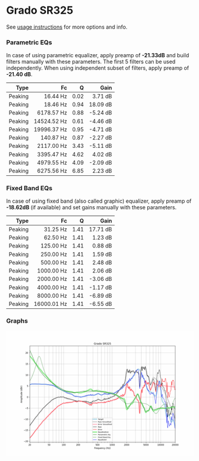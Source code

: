 # Grado SR325
See [usage instructions](https://github.com/jaakkopasanen/AutoEq#usage) for more options and info.

### Parametric EQs
In case of using parametric equalizer, apply preamp of **-21.33dB** and build filters manually
with these parameters. The first 5 filters can be used independently.
When using independent subset of filters, apply preamp of **-21.40 dB**.

| Type    | Fc          |    Q | Gain     |
|--------:|------------:|-----:|---------:|
| Peaking | 16.44 Hz    | 0.02 | 3.71 dB  |
| Peaking | 18.46 Hz    | 0.94 | 18.09 dB |
| Peaking | 6178.57 Hz  | 0.88 | -5.24 dB |
| Peaking | 14524.52 Hz | 0.61 | -4.46 dB |
| Peaking | 19996.37 Hz | 0.95 | -4.71 dB |
| Peaking | 140.87 Hz   | 0.87 | -2.27 dB |
| Peaking | 2117.00 Hz  | 3.43 | -5.11 dB |
| Peaking | 3395.47 Hz  | 4.62 | 4.02 dB  |
| Peaking | 4979.55 Hz  | 4.09 | -2.09 dB |
| Peaking | 6275.56 Hz  | 6.85 | 2.23 dB  |

### Fixed Band EQs
In case of using fixed band (also called graphic) equalizer, apply preamp of **-18.62dB**
(if available) and set gains manually with these parameters.

| Type    | Fc          |    Q | Gain     |
|--------:|------------:|-----:|---------:|
| Peaking | 31.25 Hz    | 1.41 | 17.71 dB |
| Peaking | 62.50 Hz    | 1.41 | 1.23 dB  |
| Peaking | 125.00 Hz   | 1.41 | 0.88 dB  |
| Peaking | 250.00 Hz   | 1.41 | 1.59 dB  |
| Peaking | 500.00 Hz   | 1.41 | 2.48 dB  |
| Peaking | 1000.00 Hz  | 1.41 | 2.06 dB  |
| Peaking | 2000.00 Hz  | 1.41 | -3.06 dB |
| Peaking | 4000.00 Hz  | 1.41 | -1.17 dB |
| Peaking | 8000.00 Hz  | 1.41 | -6.89 dB |
| Peaking | 16000.01 Hz | 1.41 | -6.55 dB |

### Graphs
![](./Grado%20SR325.png)